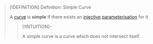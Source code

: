 >[!DEFINITION] Definition: Simple Curve
>
>A [curve](Curve.md) is **simple** if there exists an [injective](../../../Analysis/Functions/Types%20of%20Functions/Injection.md) [parameterisation](../../../Analysis/Real%20Analysis/Multivariate%20Real%20Analysis/Curve%20Parameterisations/Curve%20Parameterisation.md) for it
>
>>[!INTUITION]-
>>
>>A simple curve is a curve which does not intersect itself.
>>
>